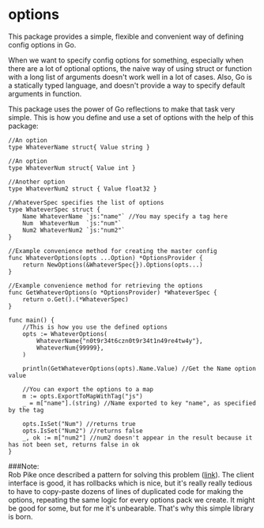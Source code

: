 options
=======

This package provides a simple, flexible and convenient way of defining config options in Go.  
  
When we want to specify config options for something, especially when there are a lot of optional options, the naive way of using struct or function with a long list of arguments doesn't work well in a lot of cases. Also, Go is a statically typed language, and doesn't provide a way to specify default arguments in function.

This package uses the power of Go reflections to make that task very simple. This is how you define and use a set of options with the help of this package:  

	//An option
	type WhateverName struct{ Value string }
	
	//An option
	type WhateverNum struct{ Value int }
	
	//Another option
	type WhateverNum2 struct { Value float32 }
	
	//WhateverSpec specifies the list of options
	type WhateverSpec struct {
		Name WhateverName `js:"name"` //You may specify a tag here
		Num  WhateverNum  `js:"num"`
		Num2 WhateverNum2 `js:"num2"`
	}
	
	//Example convenience method for creating the master config
	func WhateverOptions(opts ...Option) *OptionsProvider {
		return NewOptions(&WhateverSpec{}).Options(opts...)
	}
	
	//Example convenience method for retrieving the options
	func GetWhateverOptions(o *OptionsProvider) *WhateverSpec {
		return o.Get().(*WhateverSpec)
	}
	
	func main() {
		//This is how you use the defined options
		opts := WhateverOptions(
			WhateverName{"n0t9r34t6czn0t9r34t1n49re4tw4y"},
			WhateverNum{99999},
		)
	
		println(GetWhateverOptions(opts).Name.Value) //Get the Name option value
	
		//You can export the options to a map
		m := opts.ExportToMapWithTag("js")
		_ = m["name"].(string) //Name exported to key "name", as specified by the tag
		
		opts.IsSet("Num") //returns true
		opts.IsSet("Num2") //returns false
		_, ok := m["num2"] //num2 doesn't appear in the result because it has not been set, returns false in ok
	}


###Note:  
Rob Pike once described a pattern for solving this problem ([link](http://commandcenter.blogspot.com/2014/01/self-referential-functions-and-design.html)). The client interface is good, it has rollbacks which is nice, but it's really really tedious to have to copy-paste dozens of lines of duplicated code for making the options, repeating the same logic for every options pack we create. It might be good for some, but for me it's unbearable. That's why this simple library is born.
